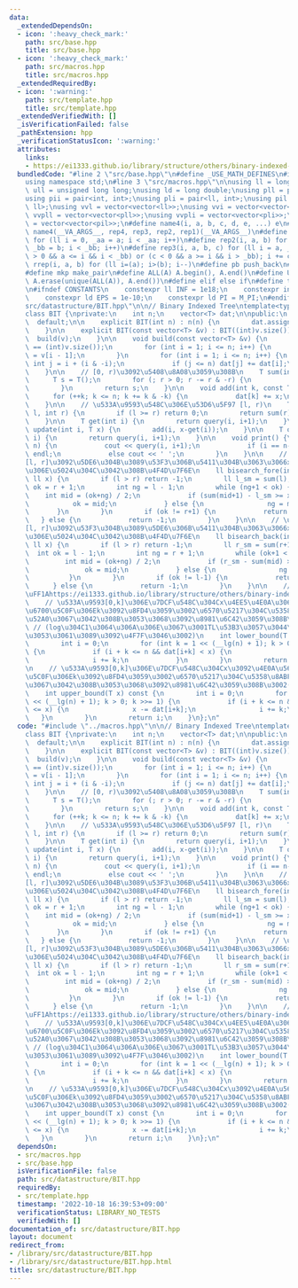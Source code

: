 ```yaml
---
data:
  _extendedDependsOn:
  - icon: ':heavy_check_mark:'
    path: src/base.hpp
    title: src/base.hpp
  - icon: ':heavy_check_mark:'
    path: src/macros.hpp
    title: src/macros.hpp
  _extendedRequiredBy:
  - icon: ':warning:'
    path: src/template.hpp
    title: src/template.hpp
  _extendedVerifiedWith: []
  _isVerificationFailed: false
  _pathExtension: hpp
  _verificationStatusIcon: ':warning:'
  attributes:
    links:
    - https://ei1333.github.io/library/structure/others/binary-indexed-tree.cpp
  bundledCode: "#line 2 \"src/base.hpp\"\n#define _USE_MATH_DEFINES\n#include <bits/stdc++.h>\n\
    using namespace std;\n#line 3 \"src/macros.hpp\"\n\nusing ll = long long;\nusing\
    \ ull = unsigned long long;\nusing ld = long double;\nusing pll = pair<ll, ll>;\n\
    using pii = pair<int, int>;\nusing pli = pair<ll, int>;\nusing pil = pair<int,\
    \ ll>;\nusing vvl = vector<vector<ll>>;\nusing vvi = vector<vector<int>>;\nusing\
    \ vvpll = vector<vector<pll>>;\nusing vvpli = vector<vector<pli>>;\nusing vvpil\
    \ = vector<vector<pil>>;\n#define name4(i, a, b, c, d, e, ...) e\n#define rep(...)\
    \ name4(__VA_ARGS__, rep4, rep3, rep2, rep1)(__VA_ARGS__)\n#define rep1(i, a)\
    \ for (ll i = 0, _aa = a; i < _aa; i++)\n#define rep2(i, a, b) for (ll i = a,\
    \ _bb = b; i < _bb; i++)\n#define rep3(i, a, b, c) for (ll i = a, _bb = b; (c\
    \ > 0 && a <= i && i < _bb) or (c < 0 && a >= i && i > _bb); i += c)\n#define\
    \ rrep(i, a, b) for (ll i=(a); i>(b); i--)\n#define pb push_back\n#define eb emplace_back\n\
    #define mkp make_pair\n#define ALL(A) A.begin(), A.end()\n#define UNIQUE(A) sort(ALL(A)),\
    \ A.erase(unique(ALL(A)), A.end())\n#define elif else if\n#define tostr to_string\n\
    \n#ifndef CONSTANTS\n    constexpr ll INF = 1e18;\n    constexpr int MOD = 1000000007;\n\
    \    constexpr ld EPS = 1e-10;\n    constexpr ld PI = M_PI;\n#endif\n#line 2 \"\
    src/datastructure/BIT.hpp\"\n\n// Binary Indexed Tree\ntemplate<typename T>\n\
    class BIT {\nprivate:\n    int n;\n    vector<T> dat;\n\npublic:\n    BIT() =\
    \  default;\n\n    explicit BIT(int n) : n(n) {\n        dat.assign(n+1, 0);\n\
    \    }\n\n    explicit BIT(const vector<T> &v) : BIT((int)v.size()) {\n      \
    \  build(v);\n    }\n\n    void build(const vector<T> &v) {\n        assert(n\
    \ == (int)v.size());\n        for (int i = 1; i <= n; i++) {\n            dat[i]\
    \ = v[i - 1];\n        }\n        for (int i = 1; i <= n; i++) {\n           \
    \ int j = i + (i & -i);\n            if (j <= n) dat[j] += dat[i];\n        }\n\
    \    }\n\n    // [0, r)\u3092\u5408\u8A08\u3059\u308B\n    T sum(int r) {\n  \
    \      T s = T();\n        for (; r > 0; r -= r & -r) {\n            s += dat[r];\n\
    \        }\n        return s;\n    }\n\n    void add(int k, const T &x) {\n  \
    \      for (++k; k <= n; k += k & -k) {\n            dat[k] += x;\n        }\n\
    \    }\n\n    // \u533A\u9593\u548C\u306E\u53D6\u5F97 [l, r)\n    T query(int\
    \ l, int r) {\n        if (l >= r) return 0;\n        return sum(r) - sum(l);\n\
    \    }\n\n    T get(int i) {\n        return query(i, i+1);\n    }\n\n    void\
    \ update(int i, T x) {\n        add(i, x-get(i));\n    }\n\n    T operator[](int\
    \ i) {\n        return query(i, i+1);\n    }\n\n    void print() {\n        rep(i,\
    \ n) {\n            cout << query(i, i+1);\n            if (i == n-1) cout <<\
    \ endl;\n            else cout << ' ';\n        }\n    }\n\n    // \u533A\u9593\
    [l, r]\u3092\u5DE6\u304B\u3089\u53F3\u306B\u5411\u304B\u3063\u3066x\u756A\u76EE\
    \u306E\u5024\u304C\u3042\u308B\u4F4D\u7F6E\n    ll bisearch_fore(int l, int r,\
    \ ll x) {\n        if (l > r) return -1;\n        ll l_sm = sum(l);\n        int\
    \ ok = r + 1;\n        int ng = l - 1;\n        while (ng+1 < ok) {\n        \
    \    int mid = (ok+ng) / 2;\n            if (sum(mid+1) - l_sm >= x) {\n     \
    \           ok = mid;\n            } else {\n                ng = mid;\n     \
    \       }\n        }\n        if (ok != r+1) {\n            return ok;\n     \
    \   } else {\n            return -1;\n        }\n    }\n\n    // \u533A\u9593\
    [l, r]\u3092\u53F3\u304B\u3089\u5DE6\u306B\u5411\u304B\u3063\u3066x\u756A\u76EE\
    \u306E\u5024\u304C\u3042\u308B\u4F4D\u7F6E\n    ll bisearch_back(int l, int r,\
    \ ll x) {\n        if (l > r) return -1;\n        ll r_sm = sum(r+1);\n      \
    \  int ok = l - 1;\n        int ng = r + 1;\n        while (ok+1 < ng) {\n   \
    \         int mid = (ok+ng) / 2;\n            if (r_sm - sum(mid) >= x) {\n  \
    \              ok = mid;\n            } else {\n                ng = mid;\n  \
    \          }\n        }\n        if (ok != l-1) {\n            return ok;\n  \
    \      } else {\n            return -1;\n        }\n    }\n\n    // \u53C2\u8003\
    \uFF1Ahttps://ei1333.github.io/library/structure/others/binary-indexed-tree.cpp\n\
    \    // \u533A\u9593[0,k]\u306E\u7DCF\u548C\u304Cx\u4EE5\u4E0A\u3068\u306A\u308B\
    \u6700\u5C0F\u306Ek\u3092\u8FD4\u3059\u3002\u6570\u5217\u304C\u5358\u8ABF\u5897\
    \u52A0\u3067\u3042\u308B\u3053\u3068\u3092\u8981\u6C42\u3059\u308B\u3002\n   \
    \ // (log\u304C1\u3064\u306A\u306E\u3067\u3001TL\u53B3\u3057\u3044\u6642\u306F\
    \u3053\u3061\u3089\u3092\u4F7F\u3046\u3002)\n    int lower_bound(T x) const {\n\
    \        int i = 0;\n        for (int k = 1 << (__lg(n) + 1); k > 0; k >>= 1)\
    \ {\n            if (i + k <= n && dat[i+k] < x) {\n                x -= dat[i+k];\n\
    \                i += k;\n            }\n        }\n        return i;\n    }\n\
    \n    // \u533A\u9593[0,k]\u306E\u7DCF\u548C\u304Cx\u3092\u4E0A\u56DE\u308B\u6700\
    \u5C0F\u306Ek\u3092\u8FD4\u3059\u3002\u6570\u5217\u304C\u5358\u8ABF\u5897\u52A0\
    \u3067\u3042\u308B\u3053\u3068\u3092\u8981\u6C42\u3059\u308B\u3002(\u672Averify)\n\
    \    int upper_bound(T x) const {\n        int i = 0;\n        for (int k = 1\
    \ << (__lg(n) + 1); k > 0; k >>= 1) {\n            if (i + k <= n && dat[i+k]\
    \ <= x) {\n                x -= dat[i+k];\n                i += k;\n         \
    \   }\n        }\n        return i;\n    }\n};\n"
  code: "#include \"../macros.hpp\"\n\n// Binary Indexed Tree\ntemplate<typename T>\n\
    class BIT {\nprivate:\n    int n;\n    vector<T> dat;\n\npublic:\n    BIT() =\
    \  default;\n\n    explicit BIT(int n) : n(n) {\n        dat.assign(n+1, 0);\n\
    \    }\n\n    explicit BIT(const vector<T> &v) : BIT((int)v.size()) {\n      \
    \  build(v);\n    }\n\n    void build(const vector<T> &v) {\n        assert(n\
    \ == (int)v.size());\n        for (int i = 1; i <= n; i++) {\n            dat[i]\
    \ = v[i - 1];\n        }\n        for (int i = 1; i <= n; i++) {\n           \
    \ int j = i + (i & -i);\n            if (j <= n) dat[j] += dat[i];\n        }\n\
    \    }\n\n    // [0, r)\u3092\u5408\u8A08\u3059\u308B\n    T sum(int r) {\n  \
    \      T s = T();\n        for (; r > 0; r -= r & -r) {\n            s += dat[r];\n\
    \        }\n        return s;\n    }\n\n    void add(int k, const T &x) {\n  \
    \      for (++k; k <= n; k += k & -k) {\n            dat[k] += x;\n        }\n\
    \    }\n\n    // \u533A\u9593\u548C\u306E\u53D6\u5F97 [l, r)\n    T query(int\
    \ l, int r) {\n        if (l >= r) return 0;\n        return sum(r) - sum(l);\n\
    \    }\n\n    T get(int i) {\n        return query(i, i+1);\n    }\n\n    void\
    \ update(int i, T x) {\n        add(i, x-get(i));\n    }\n\n    T operator[](int\
    \ i) {\n        return query(i, i+1);\n    }\n\n    void print() {\n        rep(i,\
    \ n) {\n            cout << query(i, i+1);\n            if (i == n-1) cout <<\
    \ endl;\n            else cout << ' ';\n        }\n    }\n\n    // \u533A\u9593\
    [l, r]\u3092\u5DE6\u304B\u3089\u53F3\u306B\u5411\u304B\u3063\u3066x\u756A\u76EE\
    \u306E\u5024\u304C\u3042\u308B\u4F4D\u7F6E\n    ll bisearch_fore(int l, int r,\
    \ ll x) {\n        if (l > r) return -1;\n        ll l_sm = sum(l);\n        int\
    \ ok = r + 1;\n        int ng = l - 1;\n        while (ng+1 < ok) {\n        \
    \    int mid = (ok+ng) / 2;\n            if (sum(mid+1) - l_sm >= x) {\n     \
    \           ok = mid;\n            } else {\n                ng = mid;\n     \
    \       }\n        }\n        if (ok != r+1) {\n            return ok;\n     \
    \   } else {\n            return -1;\n        }\n    }\n\n    // \u533A\u9593\
    [l, r]\u3092\u53F3\u304B\u3089\u5DE6\u306B\u5411\u304B\u3063\u3066x\u756A\u76EE\
    \u306E\u5024\u304C\u3042\u308B\u4F4D\u7F6E\n    ll bisearch_back(int l, int r,\
    \ ll x) {\n        if (l > r) return -1;\n        ll r_sm = sum(r+1);\n      \
    \  int ok = l - 1;\n        int ng = r + 1;\n        while (ok+1 < ng) {\n   \
    \         int mid = (ok+ng) / 2;\n            if (r_sm - sum(mid) >= x) {\n  \
    \              ok = mid;\n            } else {\n                ng = mid;\n  \
    \          }\n        }\n        if (ok != l-1) {\n            return ok;\n  \
    \      } else {\n            return -1;\n        }\n    }\n\n    // \u53C2\u8003\
    \uFF1Ahttps://ei1333.github.io/library/structure/others/binary-indexed-tree.cpp\n\
    \    // \u533A\u9593[0,k]\u306E\u7DCF\u548C\u304Cx\u4EE5\u4E0A\u3068\u306A\u308B\
    \u6700\u5C0F\u306Ek\u3092\u8FD4\u3059\u3002\u6570\u5217\u304C\u5358\u8ABF\u5897\
    \u52A0\u3067\u3042\u308B\u3053\u3068\u3092\u8981\u6C42\u3059\u308B\u3002\n   \
    \ // (log\u304C1\u3064\u306A\u306E\u3067\u3001TL\u53B3\u3057\u3044\u6642\u306F\
    \u3053\u3061\u3089\u3092\u4F7F\u3046\u3002)\n    int lower_bound(T x) const {\n\
    \        int i = 0;\n        for (int k = 1 << (__lg(n) + 1); k > 0; k >>= 1)\
    \ {\n            if (i + k <= n && dat[i+k] < x) {\n                x -= dat[i+k];\n\
    \                i += k;\n            }\n        }\n        return i;\n    }\n\
    \n    // \u533A\u9593[0,k]\u306E\u7DCF\u548C\u304Cx\u3092\u4E0A\u56DE\u308B\u6700\
    \u5C0F\u306Ek\u3092\u8FD4\u3059\u3002\u6570\u5217\u304C\u5358\u8ABF\u5897\u52A0\
    \u3067\u3042\u308B\u3053\u3068\u3092\u8981\u6C42\u3059\u308B\u3002(\u672Averify)\n\
    \    int upper_bound(T x) const {\n        int i = 0;\n        for (int k = 1\
    \ << (__lg(n) + 1); k > 0; k >>= 1) {\n            if (i + k <= n && dat[i+k]\
    \ <= x) {\n                x -= dat[i+k];\n                i += k;\n         \
    \   }\n        }\n        return i;\n    }\n};\n"
  dependsOn:
  - src/macros.hpp
  - src/base.hpp
  isVerificationFile: false
  path: src/datastructure/BIT.hpp
  requiredBy:
  - src/template.hpp
  timestamp: '2022-10-18 16:39:53+09:00'
  verificationStatus: LIBRARY_NO_TESTS
  verifiedWith: []
documentation_of: src/datastructure/BIT.hpp
layout: document
redirect_from:
- /library/src/datastructure/BIT.hpp
- /library/src/datastructure/BIT.hpp.html
title: src/datastructure/BIT.hpp
---
```

